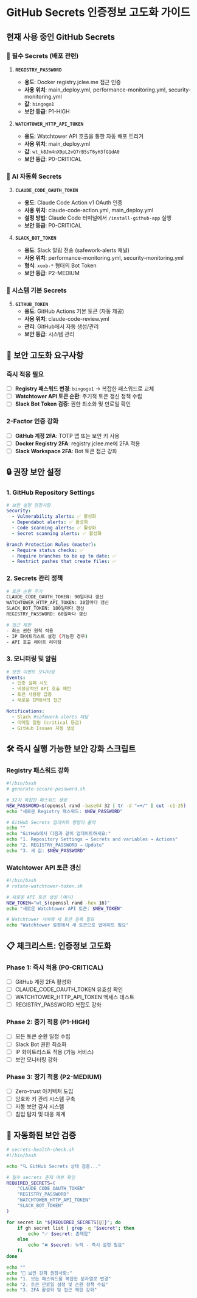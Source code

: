 # GitHub Secrets 인증정보 고도화 가이드

## 현재 사용 중인 GitHub Secrets

### 🔑 필수 Secrets (배포 관련)
1. **`REGISTRY_PASSWORD`** 
   - **용도**: Docker registry.jclee.me 접근 인증
   - **사용 위치**: main_deploy.yml, performance-monitoring.yml, security-monitoring.yml
   - **값**: `bingogo1`
   - **보안 등급**: P1-HIGH

2. **`WATCHTOWER_HTTP_API_TOKEN`**
   - **용도**: Watchtower API 호출을 통한 자동 배포 트리거
   - **사용 위치**: main_deploy.yml
   - **값**: `wt_k8Jm4nX9pL2vQ7rB5sT6yH3fG1dA0`
   - **보안 등급**: P0-CRITICAL

### 🤖 AI 자동화 Secrets
3. **`CLAUDE_CODE_OAUTH_TOKEN`**
   - **용도**: Claude Code Action v1 OAuth 인증
   - **사용 위치**: claude-code-action.yml, main_deploy.yml
   - **설정 방법**: Claude Code 터미널에서 `/install-github-app` 실행
   - **보안 등급**: P0-CRITICAL

4. **`SLACK_BOT_TOKEN`**
   - **용도**: Slack 알림 전송 (safework-alerts 채널)
   - **사용 위치**: performance-monitoring.yml, security-monitoring.yml
   - **형식**: `xoxb-*` 형태의 Bot Token
   - **보안 등급**: P2-MEDIUM

### 🔧 시스템 기본 Secrets
5. **`GITHUB_TOKEN`**
   - **용도**: GitHub Actions 기본 토큰 (자동 제공)
   - **사용 위치**: claude-code-review.yml
   - **관리**: GitHub에서 자동 생성/관리
   - **보안 등급**: 시스템 관리

## 🚨 보안 고도화 요구사항

### 즉시 적용 필요
- [ ] **Registry 패스워드 변경**: `bingogo1` → 복잡한 패스워드로 교체
- [ ] **Watchtower API 토큰 순환**: 주기적 토큰 갱신 정책 수립
- [ ] **Slack Bot Token 검증**: 권한 최소화 및 만료일 확인

### 2-Factor 인증 강화
- [ ] **GitHub 계정 2FA**: TOTP 앱 또는 보안 키 사용
- [ ] **Docker Registry 2FA**: registry.jclee.me에 2FA 적용
- [ ] **Slack Workspace 2FA**: Bot 토큰 접근 강화

## 🔒 권장 보안 설정

### 1. GitHub Repository Settings
```yaml
# 보안 설정 권장사항
Security:
  - Vulnerability alerts: ✅ 활성화
  - Dependabot alerts: ✅ 활성화  
  - Code scanning alerts: ✅ 활성화
  - Secret scanning alerts: ✅ 활성화

Branch Protection Rules (master):
  - Require status checks: ✅
  - Require branches to be up to date: ✅
  - Restrict pushes that create files: ✅
```

### 2. Secrets 관리 정책
```bash
# 토큰 순환 주기
CLAUDE_CODE_OAUTH_TOKEN: 90일마다 갱신
WATCHTOWER_HTTP_API_TOKEN: 30일마다 갱신
SLACK_BOT_TOKEN: 180일마다 갱신
REGISTRY_PASSWORD: 60일마다 갱신

# 접근 제한
- 최소 권한 원칙 적용
- IP 화이트리스트 설정 (가능한 경우)
- API 호출 레이트 리미팅
```

### 3. 모니터링 및 알림
```yaml
# 보안 이벤트 모니터링
Events:
  - 인증 실패 시도
  - 비정상적인 API 호출 패턴
  - 토큰 사용량 급증
  - 새로운 IP에서의 접근

Notifications:
  - Slack #safework-alerts 채널
  - 이메일 알림 (critical 등급)
  - GitHub Issues 자동 생성
```

## 🛠️ 즉시 실행 가능한 보안 강화 스크립트

### Registry 패스워드 강화
```bash
#!/bin/bash
# generate-secure-password.sh

# 32자 복잡한 패스워드 생성
NEW_PASSWORD=$(openssl rand -base64 32 | tr -d "=+/" | cut -c1-25)
echo "새로운 Registry 패스워드: $NEW_PASSWORD"

# GitHub Secrets 업데이트 명령어 출력
echo ""
echo "GitHub에서 다음과 같이 업데이트하세요:"
echo "1. Repository Settings → Secrets and variables → Actions"
echo "2. REGISTRY_PASSWORD → Update"
echo "3. 새 값: $NEW_PASSWORD"
```

### Watchtower API 토큰 갱신
```bash
#!/bin/bash
# rotate-watchtower-token.sh

# 새로운 API 토큰 생성 (예시)
NEW_TOKEN="wt_$(openssl rand -hex 16)"
echo "새로운 Watchtower API 토큰: $NEW_TOKEN"

# Watchtower 서버에 새 토큰 등록 필요
echo "Watchtower 설정에서 새 토큰으로 업데이트 필요"
```

## 📋 체크리스트: 인증정보 고도화

### Phase 1: 즉시 적용 (P0-CRITICAL)
- [ ] GitHub 계정 2FA 활성화
- [ ] CLAUDE_CODE_OAUTH_TOKEN 유효성 확인
- [ ] WATCHTOWER_HTTP_API_TOKEN 액세스 테스트
- [ ] REGISTRY_PASSWORD 복잡도 강화

### Phase 2: 중기 적용 (P1-HIGH)
- [ ] 모든 토큰 순환 일정 수립
- [ ] Slack Bot 권한 최소화
- [ ] IP 화이트리스트 적용 (가능 서비스)
- [ ] 보안 모니터링 강화

### Phase 3: 장기 적용 (P2-MEDIUM)  
- [ ] Zero-trust 아키텍처 도입
- [ ] 암호화 키 관리 시스템 구축
- [ ] 자동 보안 감사 시스템
- [ ] 침입 탐지 및 대응 체계

## 🚀 자동화된 보안 검증

```bash
# secrets-health-check.sh
#!/bin/bash

echo "🔍 GitHub Secrets 상태 검증..."

# 필수 secrets 존재 여부 확인
REQUIRED_SECRETS=(
    "CLAUDE_CODE_OAUTH_TOKEN"
    "REGISTRY_PASSWORD" 
    "WATCHTOWER_HTTP_API_TOKEN"
    "SLACK_BOT_TOKEN"
)

for secret in "${REQUIRED_SECRETS[@]}"; do
    if gh secret list | grep -q "$secret"; then
        echo "✅ $secret: 존재함"
    else
        echo "❌ $secret: 누락 - 즉시 설정 필요"
    fi
done

echo ""
echo "🔐 보안 강화 권장사항:"
echo "1. 모든 패스워드를 복잡한 문자열로 변경"
echo "2. 토큰 만료일 설정 및 순환 정책 수립"
echo "3. 2FA 활성화 및 접근 제한 강화"
```